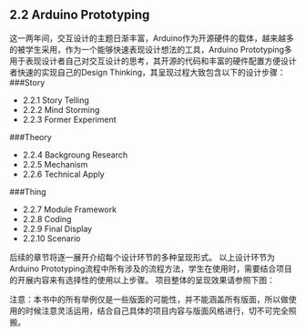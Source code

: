 ## 2.2 Arduino Prototyping
这一两年间，交互设计的主题日渐丰富，Arduino作为开源硬件的载体，越来越多的被学生采用，作为一个能够快速表现设计想法的工具，Arduino Prototyping多用于表现设计者自己对交互设计的思考，其开源的代码和丰富的硬件配置方便设计者快速的实现自己的Design Thinking，其呈现过程大致包含以下的设计步骤：
###Story
* 2.2.1 Story Telling
* 2.2.2 Mind Storming
* 2.2.3 Former Experiment

###Theory
* 2.2.4 Backgroung Research
* 2.2.5 Mechanism
* 2.2.6 Technical Apply

###Thing
* 2.2.7 Module Framework
* 2.2.8 Coding
* 2.2.9 Final Display
* 2.2.10 Scenario

后续的章节将逐一展开介绍每个设计环节的多种呈现形式。
以上设计环节为Arduino Prototyping流程中所有涉及的流程方法，学生在使用时，需要结合项目的开展内容来有选择性的使用以上步骤。
项目整体的呈现效果请参照下图：



注意：本书中的所有举例仅是一些版面的可能性，并不能涵盖所有版面，所以做使用的时候注意灵活运用，结合自己具体的项目内容与版面风格进行，切不可完全照搬。